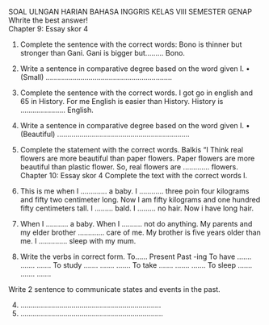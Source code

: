 SOAL ULNGAN HARIAN BAHASA INGGRIS KELAS VIII SEMESTER GENAP
Whrite the best answer!                                                             
Chapter 9: Essay skor 4
1.	Complete the sentence with the correct words:
Bono is thinner but stronger than Gani. Gani is bigger but......... Bono.

2.	Write a sentence in comparative degree based on the word given I.
•	(Small) ..............................................................

3.	Complete the sentence with the correct words.
I got go in english and 65 in History. For me English is easier than History. History is ...................... English.	
4.	Write a sentence in comparative degree based on the word given I.
•	(Beautiful) .................................................................

5.	Complete the statement with the correct words.
Balkis “I Think real flowers are more beautiful than paper flowers. Paper flowers are more beautiful than plastic flower. So, real flowers are ............. flowers.
Chapter 10: Essay skor 4
Complete the text with the correct words I.

1.	This is me when I ............. a baby. I ............ three poin four kilograms and fifty two centimeter long. Now I am fifty kilograms and one hundred fifty centimeters tall. I ......... bald. I ......... no hair. Now i have long hair.

2.	When I ........... a baby. When I .......... not do anything. My parents and my elder brother ............. care of me. My brother is five years older than me. I .............. sleep with my mum.


3.	Write the verbs in correct form.
To......	Present	Past	-ing
To have	.......	.......	.......
To study	.......	.......	.......
To take	.......	.......	.......
To sleep	.......	.......	.......


Write 2 sentence to communicate states and events in the past.

4.	.....................................................................
5.	......................................................................



